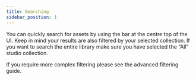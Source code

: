 ```yaml
---
title: Searching
sidebar_position: 1
---
```


You can quickly search for assets by using the bar at the centre top of the UI. Keep in mind your results are also filtered by your selected collection. If you want to search the entire library   make sure you have selected the “All” studio collection.

If you require more complex filtering please see the advanced filtering guide.
